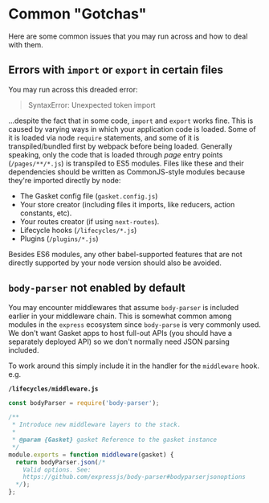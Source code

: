 # Common "Gotchas"

Here are some common issues that you may run across and how to deal with them.

## Errors with `import` or `export` in certain files

You may run across this dreaded error:

> SyntaxError: Unexpected token import

...despite the fact that in some code, `import` and `export` works fine. This is
caused by varying ways in which your application code is loaded. Some of it is
loaded via node `require` statements, and some of it is transpiled/bundled first
by webpack before being loaded. Generally speaking, only the code that is
loaded through _page_ entry points (`/pages/**/*.js`) is transpiled to ES5
modules. Files like these and their dependencies should be written as
CommonJS-style modules because they're imported directly by node:

* The Gasket config file (`gasket.config.js`)
* Your store creator (including files it imports, like reducers, action
  constants, etc).
* Your routes creator (if using `next-routes`).
* Lifecycle hooks (`/lifecycles/*.js`)
* Plugins (`/plugins/*.js`)

Besides ES6 modules, any other babel-supported features that are not directly
supported by your node version should also be avoided.

## `body-parser` not enabled by default

You may encounter middlewares that assume `body-parser` is included earlier in
your middleware chain. This is somewhat common among modules in the `express`
ecosystem since `body-parse` is very commonly used. We don't want Gasket apps
to host full-out APIs (you should have a separately deployed API) so we don't
normally need JSON parsing included.

To work around this simply include it in the handler for the `middleware`
hook. e.g. 

**`/lifecycles/middleware.js`**
```js
const bodyParser = require('body-parser');

/**
 * Introduce new middleware layers to the stack.
 *
 * @param {Gasket} gasket Reference to the gasket instance
 */
module.exports = function middleware(gasket) {
  return bodyParser.json(/* 
    Valid options. See:
    https://github.com/expressjs/body-parser#bodyparserjsonoptions
  */);
};
```